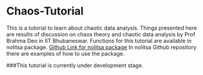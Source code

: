 # Chaos-Tutorial
This is a tutorial to learn about chaotic data analysis. Things presented here are results of discussion on chaos theory and chaotic data analysis by Prof Brahma Deo in IIT Bhubaneswar. Functions for this tutorial are available in nolitsa package. [Github Link for nolitsa package](https://github.com/manu-mannattil/nolitsa) In nolitsa Github repository there are examples of how to use the package.

###This tutorial is currently under development stage.
